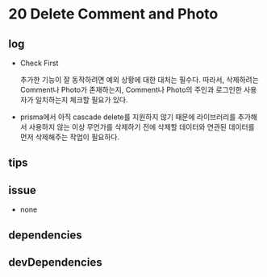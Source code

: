 # 20 Delete Comment and Photo

## log

- Check First

  추가한 기능이 잘 동작하려면 예외 상황에 대한 대처는 필수다. 따라서, 삭제하려는 Comment나 Photo가 존재하는지, Comment나 Photo의 주인과 로그인한 사용자가 일치하는지 체크할 필요가 있다.

- prisma에서 아직 cascade delete를 지원하지 않기 때문에 라이브러리를 추가해서 사용하지 않는 이상 무언가를 삭제하기 전에 삭제할 데이터와 연관된 데이터를 먼저 삭제해주는 작업이 필요하다.

## tips

## issue

- none

## dependencies

## devDependencies
